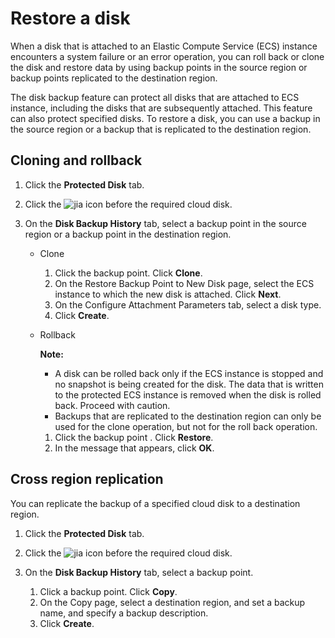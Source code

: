 # Restore a disk

When a disk that is attached to an Elastic Compute Service \(ECS\) instance encounters a system failure or an error operation, you can roll back or clone the disk and restore data by using backup points in the source region or backup points replicated to the destination region.

The disk backup feature can protect all disks that are attached to ECS instance, including the disks that are subsequently attached. This feature can also protect specified disks. To restore a disk, you can use a backup in the source region or a backup that is replicated to the destination region.

## Cloning and rollback

1.  Click the **Protected Disk** tab.

2.  Click the ![jia](https://static-aliyun-doc.oss-accelerate.aliyuncs.com/assets/img/en-US/1974887161/p261872.png) icon before the required cloud disk.

3.  On the **Disk Backup History** tab, select a backup point in the source region or a backup point in the destination region.

    -   Clone
        1.  Click the backup point. Click **Clone**.
        2.  On the Restore Backup Point to New Disk page, select the ECS instance to which the new disk is attached. Click **Next**.
        3.  On the Configure Attachment Parameters tab, select a disk type.
        4.  Click **Create**.
    -   Rollback

        **Note:**

        -   A disk can be rolled back only if the ECS instance is stopped and no snapshot is being created for the disk. The data that is written to the protected ECS instance is removed when the disk is rolled back. Proceed with caution.
        -   Backups that are replicated to the destination region can only be used for the clone operation, but not for the roll back operation.
        1.  Click the backup point . Click **Restore**.
        2.  In the message that appears, click **OK**.

## Cross region replication

You can replicate the backup of a specified cloud disk to a destination region.

1.  Click the **Protected Disk** tab.

2.  Click the ![jia](https://static-aliyun-doc.oss-accelerate.aliyuncs.com/assets/img/en-US/1974887161/p261872.png) icon before the required cloud disk.

3.  On the **Disk Backup History** tab, select a backup point.

    1.  Click a backup point. Click **Copy**.
    2.  On the Copy page, select a destination region, and set a backup name, and specify a backup description.
    3.  Click **Create**.

